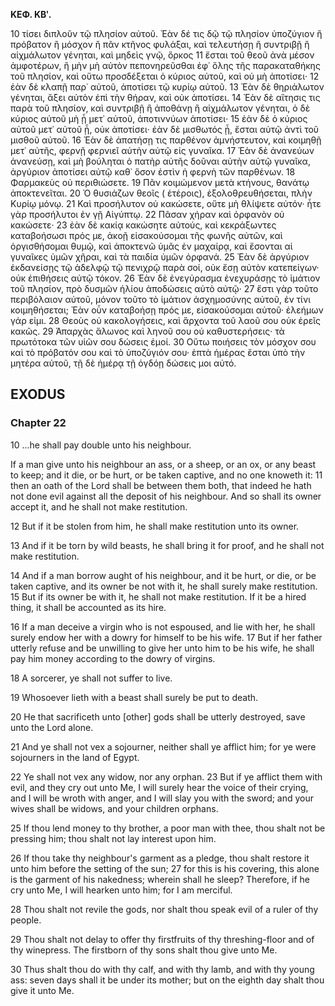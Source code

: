 **ΚΕΦ. ΚΒʹ.**

10 τίσει διπλοῦν τῷ πλησίον αὐτοῦ. Ἐὰν δέ τις δῷ τῷ πλησίον ὑποζύγιον ἢ πρόβατον ἢ μόσχον ἢ πᾶν κτῆνος φυλάξαι, καὶ τελευτήσῃ ἢ συντριβῇ ἢ αἰχμάλωτον γένηται, καὶ μηδεὶς γνῷ, ὅρκος 11 ἔσται τοῦ θεοῦ ἀνὰ μέσον ἀμφοτέρων, ἢ μὴν μὴ αὐτὸν πεπονηρεῦσθαι ἐφ᾿ ὅλης τῆς παρακαταθήκης τοῦ πλησίον, καὶ οὕτω προσδέξεται ὁ κύριος αὐτοῦ, καὶ οὐ μὴ ἀποτίσει· 12 ἐὰν δὲ κλαπῇ παρ᾿ αὐτοῦ, ἀποτίσει τῷ κυρίῳ αὐτοῦ. 13 Ἐὰν δὲ θηριάλωτον γένηται, ἄξει αὐτὸν ἐπὶ τὴν θήραν, καὶ οὐκ ἀποτίσει. 14 Ἐὰν δὲ αἴτησις τις παρὰ τοῦ πλησίον, καὶ συντριβῇ ἢ ἀποθάνῃ ἢ αἰχμάλωτον γένηται, ὁ δὲ κύριος αὐτοῦ μὴ ᾖ μετ᾿ αὐτοῦ, ἀποτιννύων ἀποτίσει· 15 ἐὰν δὲ ὁ κύριος αὐτοῦ μετ᾿ αὐτοῦ ᾖ, οὐκ ἀποτίσει· ἐὰν δὲ μισθωτός ᾖ, ἔσται αὐτῷ ἀντὶ τοῦ μισθοῦ αὐτοῦ. 16 Ἐὰν δὲ ἀπατήσῃ τις παρθένον ἀμνήστευτον, καὶ κοιμηθῇ μετ᾿ αὐτῆς, φερνῇ φερνιεῖ αὐτὴν αὐτῷ εἰς γυναῖκα. 17 Ἐὰν δὲ ἀνανεύων ἀνανεύσῃ, καὶ μὴ βούληται ὁ πατὴρ αὐτῆς δοῦναι αὐτὴν αὐτῷ γυναῖκα, ἀργύριον ἀποτίσει αὐτῷ καθ᾿ ὅσον ἐστὶν ἡ φερνὴ τῶν παρθένων. 18 Φαρμακεὺς οὐ περιθιώσετε. 19 Πᾶν κοιμώμενον μετὰ κτήνους, θανάτῳ ἀποκτενεῖται. 20 Ὁ θυσιάζων θεοῖς ( ἑτέροις), ἐξολοθρευθήσεται, πλὴν Κυρίῳ μόνῳ. 21 Καὶ προσήλυτον οὐ κακώσετε, οὔτε μὴ θλίψετε αὐτόν· ἦτε γὰρ προσήλυτοι ἐν γῇ Αἰγύπτῳ. 22 Πᾶσαν χήραν καὶ ὀρφανὸν οὐ κακώσετε· 23 ἐὰν δὲ κακίᾳ κακώσητε αὐτούς, καὶ κεκράξωντες καταβοήσωσι πρός με, ἀκοῇ εἰσακούσομαι τῆς φωνῆς αὐτῶν, καὶ ὀργισθήσομαι θυμῷ, καὶ ἀποκτενῶ ὑμᾶς ἐν μαχαίρᾳ, καὶ ἔσονται αἱ γυναῖκες ὑμῶν χῆραι, καὶ τὰ παιδία ὑμῶν ὀρφανά. 25 Ἐὰν δὲ ἀργύριον ἐκδανείσῃς τῷ ἀδελφῷ τῷ πενιχρῷ παρὰ σοί, οὐκ ἔσῃ αὐτὸν κατεπείγων· οὐκ ἐπιθήσεις αὐτῷ τόκον. 26 Ἐὰν δὲ ἐνεγύρασμα ἐνεχυράσῃς τὸ ἱμάτιον τοῦ πλησίον, πρὸ δυσμῶν ἡλίου ἀποδώσεις αὐτὸ αὐτῷ· 27 ἔστι γὰρ τοῦτο περιβόλαιον αὐτοῦ, μόνον τοῦτο τὸ ἱμάτιον ἀσχημοσύνης αὐτοῦ, ἐν τίνι κοιμηθήσεται; Ἐὰν οὖν καταβοήσῃ πρός με, εἰσακούσομαι αὐτοῦ· ἐλεήμων γάρ εἰμι. 28 Θεοὺς οὐ κακολογήσεις, καὶ ἄρχοντα τοῦ λαοῦ σου οὐκ ἐρεῖς κακῶς. 29 Ἀπαρχὰς ἅλωνος καὶ ληνοῦ σου οὐ καθυστερήσεις· τὰ πρωτότοκα τῶν υἱῶν σου δώσεις ἐμοί. 30 Οὕτω ποιήσεις τὸν μόσχον σου καὶ τὸ πρόβατόν σου καὶ τὸ ὑποζύγιόν σου· ἑπτὰ ἡμέρας ἔσται ὑπὸ τὴν μητέρα αὐτοῦ, τῇ δὲ ἡμέρᾳ τῇ ὀγδόῃ δώσεις μοι αὐτό.

## EXODUS

### Chapter 22

10 ...he shall pay double unto his neighbour.

If a man give unto his neighbour an ass, or a sheep, or an ox, or any beast to keep; and it die, or be hurt, or be taken captive, and no one knoweth it: 11 then an oath of the Lord shall be between them both, that indeed he hath not done evil against all the deposit of his neighbour. And so shall its owner accept it, and he shall not make restitution.

12 But if it be stolen from him, he shall make restitution unto its owner.

13 And if it be torn by wild beasts, he shall bring it for proof, and he shall not make restitution.

14 And if a man borrow aught of his neighbour, and it be hurt, or die, or be taken captive, and its owner be not with it, he shall surely make restitution. 15 But if its owner be with it, he shall not make restitution. If it be a hired thing, it shall be accounted as its hire.

16 If a man deceive a virgin who is not espoused, and lie with her, he shall surely endow her with a dowry for himself to be his wife. 17 But if her father utterly refuse and be unwilling to give her unto him to be his wife, he shall pay him money according to the dowry of virgins.

18 A sorcerer, ye shall not suffer to live.

19 Whosoever lieth with a beast shall surely be put to death.

20 He that sacrificeth unto [other] gods shall be utterly destroyed, save unto the Lord alone.

21 And ye shall not vex a sojourner, neither shall ye afflict him; for ye were sojourners in the land of Egypt.

22 Ye shall not vex any widow, nor any orphan. 23 But if ye afflict them with evil, and they cry out unto Me, I will surely hear the voice of their crying, and I will be wroth with anger, and I will slay you with the sword; and your wives shall be widows, and your children orphans.

25 If thou lend money to thy brother, a poor man with thee, thou shalt not be pressing him; thou shalt not lay interest upon him.

26 If thou take thy neighbour's garment as a pledge, thou shalt restore it unto him before the setting of the sun; 27 for this is his covering, this alone is the garment of his nakedness; wherein shall he sleep? Therefore, if he cry unto Me, I will hearken unto him; for I am merciful.

28 Thou shalt not revile the gods, nor shalt thou speak evil of a ruler of thy people.

29 Thou shalt not delay to offer thy firstfruits of thy threshing-floor and of thy winepress. The firstborn of thy sons shalt thou give unto Me.

30 Thus shalt thou do with thy calf, and with thy lamb, and with thy young ass: seven days shall it be under its mother; but on the eighth day shalt thou give it unto Me.